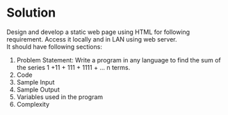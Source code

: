 # Solution
Design and develop a static web page using HTML for following requirement. Access it
locally and in LAN using web server.<br>
It should have following sections:<br>
1. Problem Statement: Write a program in any language to find the sum of the series 1
+11 + 111 + 1111 + ... n terms.
2. Code<br>
3. Sample Input<br>
4. Sample Output<br>
5. Variables used in the program<br>
6. Complexity<br>
